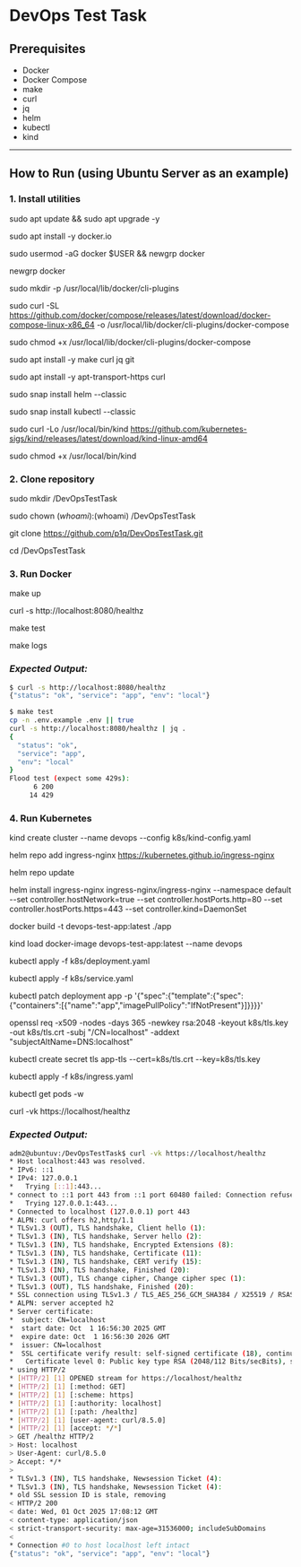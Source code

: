 # DevOps Test Task

## Prerequisites

- Docker
- Docker Compose
- make
- curl
- jq
- helm
- kubectl
- kind

---

## How to Run (using Ubuntu Server as an example)

### 1. Install utilities
sudo apt update && sudo apt upgrade -y

sudo apt install -y docker.io

sudo usermod -aG docker $USER && newgrp docker

newgrp docker

sudo mkdir -p /usr/local/lib/docker/cli-plugins

sudo curl -SL https://github.com/docker/compose/releases/latest/download/docker-compose-linux-x86_64 -o /usr/local/lib/docker/cli-plugins/docker-compose

sudo chmod +x /usr/local/lib/docker/cli-plugins/docker-compose


sudo apt install -y make curl jq git

sudo apt install -y apt-transport-https curl



sudo snap install helm --classic

sudo snap install kubectl --classic


sudo curl -Lo /usr/local/bin/kind https://github.com/kubernetes-sigs/kind/releases/latest/download/kind-linux-amd64

sudo chmod +x /usr/local/bin/kind

### 2. Clone repository
sudo mkdir /DevOpsTestTask

sudo chown $(whoami):$(whoami) /DevOpsTestTask

git clone https://github.com/p1q/DevOpsTestTask.git

cd /DevOpsTestTask

### 3. Run Docker
make up

curl -s http://localhost:8080/healthz

make test

make logs

### _Expected Output:_
```bash
$ curl -s http://localhost:8080/healthz
{"status": "ok", "service": "app", "env": "local"}

$ make test
cp -n .env.example .env || true
curl -s http://localhost:8080/healthz | jq .
{
  "status": "ok",
  "service": "app",
  "env": "local"
}
Flood test (expect some 429s):
      6 200
     14 429

```

### 4. Run Kubernetes
kind create cluster --name devops --config k8s/kind-config.yaml

helm repo add ingress-nginx https://kubernetes.github.io/ingress-nginx

helm repo update

helm install ingress-nginx ingress-nginx/ingress-nginx --namespace default --set controller.hostNetwork=true --set controller.hostPorts.http=80 --set controller.hostPorts.https=443 --set controller.kind=DaemonSet

docker build -t devops-test-app:latest ./app

kind load docker-image devops-test-app:latest --name devops

kubectl apply -f k8s/deployment.yaml

kubectl apply -f k8s/service.yaml

kubectl patch deployment app -p '{"spec":{"template":{"spec":{"containers":[{"name":"app","imagePullPolicy":"IfNotPresent"}]}}}}'

openssl req -x509 -nodes -days 365 -newkey rsa:2048 -keyout k8s/tls.key -out k8s/tls.crt -subj "/CN=localhost" -addext "subjectAltName=DNS:localhost"

kubectl create secret tls app-tls --cert=k8s/tls.crt --key=k8s/tls.key

kubectl apply -f k8s/ingress.yaml

kubectl get pods -w

curl -vk https://localhost/healthz

### _Expected Output:_
```bash
adm2@ubuntuv:/DevOpsTestTask$ curl -vk https://localhost/healthz
* Host localhost:443 was resolved.
* IPv6: ::1
* IPv4: 127.0.0.1
*   Trying [::1]:443...
* connect to ::1 port 443 from ::1 port 60480 failed: Connection refused
*   Trying 127.0.0.1:443...
* Connected to localhost (127.0.0.1) port 443
* ALPN: curl offers h2,http/1.1
* TLSv1.3 (OUT), TLS handshake, Client hello (1):
* TLSv1.3 (IN), TLS handshake, Server hello (2):
* TLSv1.3 (IN), TLS handshake, Encrypted Extensions (8):
* TLSv1.3 (IN), TLS handshake, Certificate (11):
* TLSv1.3 (IN), TLS handshake, CERT verify (15):
* TLSv1.3 (IN), TLS handshake, Finished (20):
* TLSv1.3 (OUT), TLS change cipher, Change cipher spec (1):
* TLSv1.3 (OUT), TLS handshake, Finished (20):
* SSL connection using TLSv1.3 / TLS_AES_256_GCM_SHA384 / X25519 / RSASSA-PSS
* ALPN: server accepted h2
* Server certificate:
*  subject: CN=localhost
*  start date: Oct  1 16:56:30 2025 GMT
*  expire date: Oct  1 16:56:30 2026 GMT
*  issuer: CN=localhost
*  SSL certificate verify result: self-signed certificate (18), continuing anyway.
*   Certificate level 0: Public key type RSA (2048/112 Bits/secBits), signed using sha256WithRSAEncryption
* using HTTP/2
* [HTTP/2] [1] OPENED stream for https://localhost/healthz
* [HTTP/2] [1] [:method: GET]
* [HTTP/2] [1] [:scheme: https]
* [HTTP/2] [1] [:authority: localhost]
* [HTTP/2] [1] [:path: /healthz]
* [HTTP/2] [1] [user-agent: curl/8.5.0]
* [HTTP/2] [1] [accept: */*]
> GET /healthz HTTP/2
> Host: localhost
> User-Agent: curl/8.5.0
> Accept: */*
>
* TLSv1.3 (IN), TLS handshake, Newsession Ticket (4):
* TLSv1.3 (IN), TLS handshake, Newsession Ticket (4):
* old SSL session ID is stale, removing
< HTTP/2 200
< date: Wed, 01 Oct 2025 17:08:12 GMT
< content-type: application/json
< strict-transport-security: max-age=31536000; includeSubDomains
<
* Connection #0 to host localhost left intact
{"status": "ok", "service": "app", "env": "local"}
```
